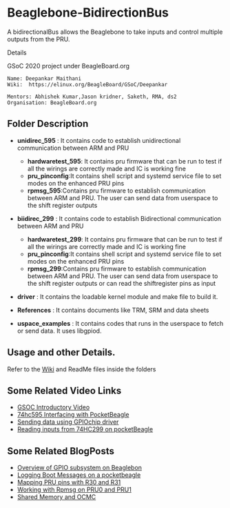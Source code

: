# Beaglebone-BidirectionBus
A bidirectionalBus allows the Beaglebone  to  take inputs and control multiple outputs from the PRU. 


Details

GSoC 2020 project under BeagleBoard.org

    Name: Deepankar Maithani
    Wiki:  https://elinux.org/BeagleBoard/GSoC/Deepankar
   
    Mentors: Abhishek Kumar,Jason kridner, Saketh, RMA, ds2
    Organisation: BeagleBoard.org


## Folder Description



* **unidirec_595** : It contains code to establish unidirectional communication between ARM and PRU

    * **hardwaretest_595**: It contains pru firmware that can be run to test if all the wirings are correctly made and IC is working fine
    * **pru_pinconfig**:It contains shell script and systemd service file to set modes on the enhanced PRU pins
    * **rpmsg_595**:Contains pru firmware to establish communication between ARM and PRU. The user can send data from userspace to the shift register outputs
    

* **biidirec_299** : It contains code to establish Bidirectional communication between ARM and PRU

    * **hardwaretest_299**: It contains pru firmware that can be run to test if all the wirings are correctly made and IC is working fine
    * **pru_pinconfig**:It contains shell script and systemd service file to set modes on the enhanced PRU pins
    * **rpmsg_299**:Contains pru firmware to establish communication between ARM and PRU. The user can send data from userspace to the shift register outputs  or can read the shiftregister pins as input
    
* **driver** : It contains the loadable kernel module and make file to build it.

* **References** : It contains documents like TRM, SRM and data sheets

* **uspace_examples** : It contains codes that runs in the userspace to fetch or send data. It uses libgpiod.

## Usage and other Details.

Refer to the  [Wiki](https://github.com/deebot/Beaglebone-BidirectionBus/wiki)  and ReadMe files inside the folders

## Some Related Video Links

- [GSOC Introductory Video](https://www.youtube.com/watch?v=cKxx8r4FRqY)
- [74hc595 Interfacing with PocketBeagle](https://www.youtube.com/watch?v=R-aSw67c1D4)
- [Sending data using GPIOchip driver](https://www.youtube.com/watch?v=gZFyMHmyDzk)
- [Reading inputs from 74HC299 on pocketBeagle](https://www.youtube.com/watch?v=Nn79KsYPg94)


## Some Related BlogPosts
- [Overview of GPIO subsystem on Beaglebon](https://deebot.github.io/BeagleboneGPIO.html)
- [Logging Boot Messages on a pocketbeagle](https://deebot.github.io/BootSerialLogging.html)
- [Mapping PRU pins with R30 and R31](https://deebot.github.io/PRURegisterMapping.html)
- [Working with Rpmsg on PRU0 and PRU1](https://deebot.github.io/rpmsgPRU.html)
- [Shared Memory and OCMC](https://deebot.github.io/sharedMemory.html)


  
